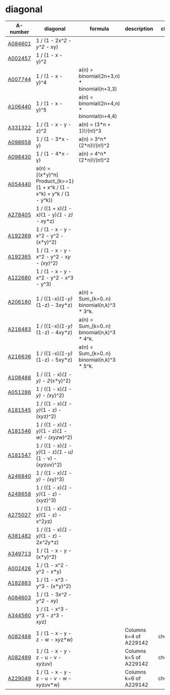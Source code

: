 # diagonal


| A-number | diagonal | formula | description | check |
| -------- | -------- | ------- | ----------- | ------ |
| [A084601](https://oeis.org/A084601) | 1 / (1 - 2*x^2 - y^2 - x*y) | | | |
| [A002457](https://oeis.org/A002457) | 1 / (1 - x - y)^2 |  | | |
| [A007744](https://oeis.org/A007744) | 1 / (1 - x - y)^4 | a(n) = binomial(2n+3,n) * binomial(n+3,3) | | |
| [A106440](https://oeis.org/A106440) | 1 / (1 - x - y)^5 | a(n) = binomial(2n+4,n) * binomial(n+4,4) | | |
| [A331322](https://oeis.org/A331322) | 1 / (1 - x - y - z)^2 | a(n) = (3*n + 1)!/(n!)^3 | | |
| [A098658](https://oeis.org/A098658) | 1 / (1 - 3*x - y) | a(n) = 3^n*(2*n)!/(n!)^2 | | |
| [A098430](https://oeis.org/A098430) | 1 / (1 - 4*x - y) | a(n) = 4^n*(2*n)!/(n!)^2 | | |
| [A054440](https://oeis.org/A054440) | a(n) = [(x*y)^n] Product_{k>=1} (1 + x^k / (1 - x^k) + y^k / (1 - y^k)) | | |  
| [A278405](https://oeis.org/A278405) | 1 / ((1 + x)*(1 - x)*(1 - y)*(1 - z) - x*y*z) | | | |
| [A192369](https://oeis.org/A192369) | 1 / (1 - x - y - x^2 - y^2 - (x*y)^2) | | | |
| [A192365](https://oeis.org/A192365) | 1 / (1 - x - y - x^2 - y^2 - x*y - (x*y)^2) | | | |
| [A122680](https://oeis.org/A122680) | 1 / (1 - x - y - x^2 - y^2 - x^3 - y^3) | | | |
| [A206180](https://oeis.org/A206180) | 1 / ((1-x)*(1-y)*(1-z) - 3*x*y*z) | a(n) = Sum_{k=0..n} binomial(n,k)^3 * 3^k. | | |
| [A216483](https://oeis.org/A216483) | 1 / ((1-x)*(1-y)*(1-z) - 4*x*y*z) | a(n) = Sum_{k=0..n} binomial(n,k)^3 * 4^k. | | |
| [A216636](https://oeis.org/A216636) | 1 / ((1-x)*(1-y)*(1-z) - 5*x*y*z) | a(n) = Sum_{k=0..n} binomial(n,k)^3 * 5^k. | | |
| [A108488](https://oeis.org/A108488) | 1 / ((1 - x)*(1 - y) - 2*(x*y)^2) | | | |
| [A051286](https://oeis.org/A051286) | 1 / ((1 - x)*(1 - y) - (x*y)^2)                               | | | |
| [A181545](https://oeis.org/A181545) | 1 / ((1 - x)*(1 - y)*(1 - z) - (x*y*z)^2)                     | | | |
| [A181546](https://oeis.org/A181546) | 1 / ((1 - x)*(1 - y)*(1 - z)*(1 - w) - (x*y*z*w)^2)           | | | | 
| [A181547](https://oeis.org/A181547) | 1 / ((1 - x)*(1 - y)*(1 - z)*(1 - u)*(1 - v) - (x*y*z*u*v)^2) | | | |
| [A246840](https://oeis.org/A246840) | 1 / ((1 - x)*(1 - y) - (x*y)^3)           | | | |
| [A248658](https://oeis.org/A248658) | 1 / ((1 - x)*(1 - y)*(1 - z) - (x*y*z)^3) | | | |
| [A275027](https://oeis.org/A275027) | 1 / ((1 - x)*(1 - y)*(1 - z) - x^2*y*z)   | | | |
| [A381482](https://oeis.org/A381482) | 1 / ((1 - x)*(1 - y)*(1 - z) - 2*x^2*y*z) | | | |
| [A349713](https://oeis.org/A349713) | 1 / (1 - x - y - (x*y)^2)     | | | | 
| [A002426](https://oeis.org/A002426) | 1 / (1 - x^2 - y^2 - x*y)     | | | |
| [A182883](https://oeis.org/A182883) | 1 / (1 - x^3 - y^3 - (x*y)^2) | | | |
| [A084603](https://oeis.org/A084603) | 1 / (1 - 3*x^2 - y^2 - x*y)   | | | |
| [A344560](https://oeis.org/A344560) | 1 / (1 - x^3 - y^3 - z^3 - x*y*z) | | | |
| [A082488](https://oeis.org/A082488) | 1 / (1 - x - y - z - w - x*y*z*w)              | | Columns k=4 of A229142 | checked |
| [A082489](https://oeis.org/A082489) | 1 / (1 - x - y - z - u - v - x*y*z*u*v)        | | Columns k=5 of A229142 | checked |
| [A229049](https://oeis.org/A229049) | 1 / (1 - x - y - z - u - v - w - x*y*z*u*v*w)  | | Columns k=6 of A229142 | checked |




